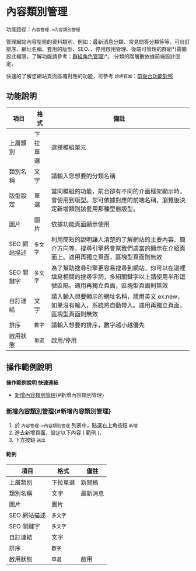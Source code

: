 # 內容類別管理

功能路徑：`內容管理->內容類別管理`

管理網站內容型態的資料類別，例如：最新消息分類、常見問答分類等等。可自訂排序、網址名稱、套用的版型、SEO、、停用啟用管理、後端可管理的群組*(需開設此權限，了解功能請參考：[群組角色管理](/guide/role))*。
分類的階層數依據前端設計固定。

快速的了解您網站頁面區塊對應的功能，可參考 `說明頁面`：[前後台功能對照](/guide/site)



##  功能說明

| 項目  | 格式 | 備註 |
|---|---|---|
|上層類別|下拉單選|選擇模組單元|
|類別名稱|文字|請輸入您想要的分類名稱|
|版型設定|單選|當同模組的功能，前台卻有不同的介面框架顯示時，會使用到版型。您可依據對應的前端名稱，瀏覽後決定新增類別該套用那種型態版型。|
|圖片|圖片|依據功能頁面顯示使用|
|SEO 網站描述|`多文字`|利用簡短的說明讓人清楚的了解網站的主要內容、簡介方向等，搜尋引擎將會幫我們適當的顯示在介紹頁面上。適用再獨立頁面，區塊型頁面則無效|
|SEO 關鍵字|`多文字`|為了幫助搜尋引擎更容易搜尋到網站，你可以在這裡填寫相關的搜尋字詞，多組關鍵字以上請使用半形逗號區隔。適用再獨立頁面，區塊型頁面則無效|
|自訂連結|文字|請入輸入想要顯示的網址名稱，請用英文 ex:new，如果沒有輸入，系統將自動帶入。適用再獨立頁面，區塊型頁面則無效|
|排序|`數字`|請輸入想要的排序，數字越小越優先|
|啟用狀態|`單選`|啟用/停用|


##  操作範例說明

**操作範例說明 快速連結**

* [新增內容類別管理](/guide/article-category#新增內容類別管理){#新增內容類別管理}


### [新增內容類別管理](/guide/article-category#新增內容類別管理){#新增內容類別管理}

1. 於 `內容管理->內容類別管理` 列表中，點選右上角按鈕 `新增` 
2. 進去新增頁面，設定以下內容 ( 範例 )，
3. 下方按鈕 `送出`

#### 範例

| 項目  | 格式 | 備註 |
|---|---|---|
|上層類別|下拉單選|新聞稿|
|類別名稱|文字|最新消息|
|圖片|圖片| |
|SEO 網站描述|`多文字`| |
|SEO 關鍵字|`多文字`| |
|自訂連結|文字| |
|排序|`數字`| |
|啟用狀態|`單選`|啟用|
